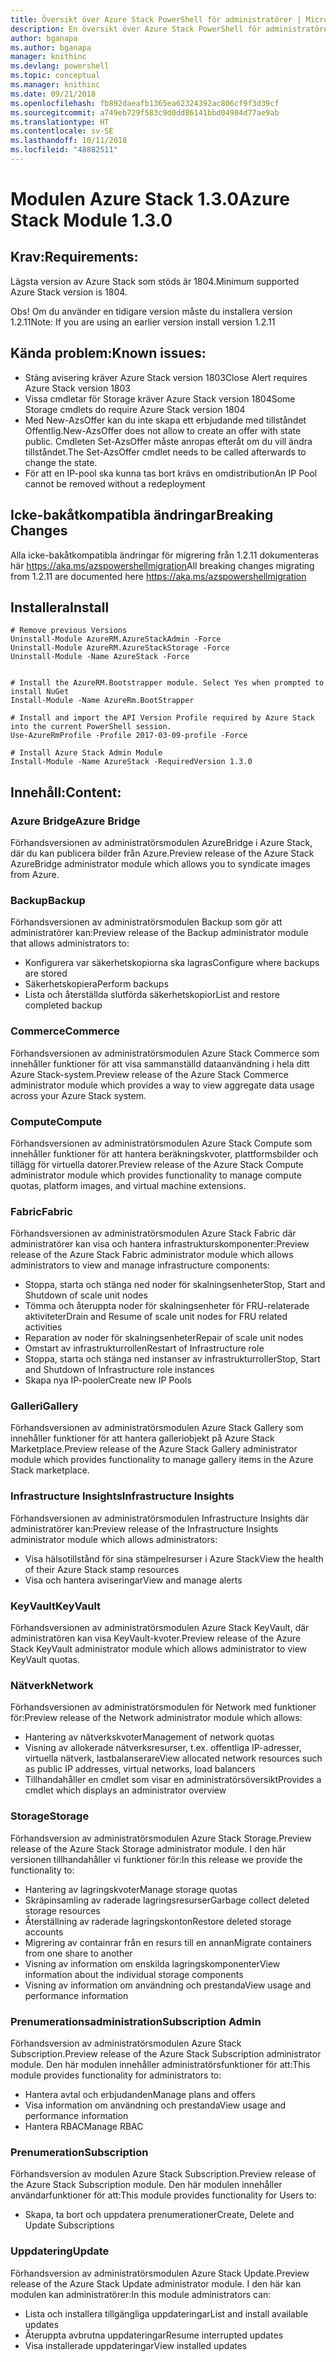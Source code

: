 ```yaml
---
title: Översikt över Azure Stack PowerShell för administratörer | Microsoft Docs
description: En översikt över Azure Stack PowerShell för administratörer med anvisningar för installation och konfiguration.
author: bganapa
ms.author: bganapa
manager: knithinc
ms.devlang: powershell
ms.topic: conceptual
ms.manager: knithinc
ms.date: 09/21/2018
ms.openlocfilehash: fb892daeafb1365ea62324392ac806cf9f3d39cf
ms.sourcegitcommit: a749eb729f583c9d0dd86141bbd04984d77ae9ab
ms.translationtype: HT
ms.contentlocale: sv-SE
ms.lasthandoff: 10/11/2018
ms.locfileid: "48882511"
---
```

# <a name="azure-stack-module-130"></a><span data-ttu-id="17155-103">Modulen Azure Stack 1.3.0</span><span class="sxs-lookup"><span data-stu-id="17155-103">Azure Stack Module 1.3.0</span></span>

## <a name="requirements"></a><span data-ttu-id="17155-104">Krav:</span><span class="sxs-lookup"><span data-stu-id="17155-104">Requirements:</span></span>
<span data-ttu-id="17155-105">Lägsta version av Azure Stack som stöds är 1804.</span><span class="sxs-lookup"><span data-stu-id="17155-105">Minimum supported Azure Stack version is 1804.</span></span>

<span data-ttu-id="17155-106">Obs! Om du använder en tidigare version måste du installera version 1.2.11</span><span class="sxs-lookup"><span data-stu-id="17155-106">Note: If you are using an earlier version install version 1.2.11</span></span>

## <a name="known-issues"></a><span data-ttu-id="17155-107">Kända problem:</span><span class="sxs-lookup"><span data-stu-id="17155-107">Known issues:</span></span>

- <span data-ttu-id="17155-108">Stäng avisering kräver Azure Stack version 1803</span><span class="sxs-lookup"><span data-stu-id="17155-108">Close Alert requires Azure Stack version 1803</span></span>
- <span data-ttu-id="17155-109">Vissa cmdletar för Storage kräver Azure Stack version 1804</span><span class="sxs-lookup"><span data-stu-id="17155-109">Some Storage cmdlets do require Azure Stack version 1804</span></span>
- <span data-ttu-id="17155-110">Med New-AzsOffer kan du inte skapa ett erbjudande med tillståndet Offentlig.</span><span class="sxs-lookup"><span data-stu-id="17155-110">New-AzsOffer does not allow to create an offer with state public.</span></span> <span data-ttu-id="17155-111">Cmdleten Set-AzsOffer måste anropas efteråt om du vill ändra tillståndet.</span><span class="sxs-lookup"><span data-stu-id="17155-111">The Set-AzsOffer cmdlet needs to be called afterwards to change the state.</span></span>
- <span data-ttu-id="17155-112">För att en IP-pool ska kunna tas bort krävs en omdistribution</span><span class="sxs-lookup"><span data-stu-id="17155-112">An IP Pool cannot be removed without a redeployment</span></span>

## <a name="breaking-changes"></a><span data-ttu-id="17155-113">Icke-bakåtkompatibla ändringar</span><span class="sxs-lookup"><span data-stu-id="17155-113">Breaking Changes</span></span>
<span data-ttu-id="17155-114">Alla icke-bakåtkompatibla ändringar för migrering från 1.2.11 dokumenteras här https://aka.ms/azspowershellmigration</span><span class="sxs-lookup"><span data-stu-id="17155-114">All breaking changes migrating from 1.2.11 are documented here https://aka.ms/azspowershellmigration</span></span>

## <a name="install"></a><span data-ttu-id="17155-115">Installera</span><span class="sxs-lookup"><span data-stu-id="17155-115">Install</span></span>
```
# Remove previous Versions
Uninstall-Module AzureRM.AzureStackAdmin -Force
Uninstall-Module AzureRM.AzureStackStorage -Force
Uninstall-Module -Name AzureStack -Force 


# Install the AzureRM.Bootstrapper module. Select Yes when prompted to install NuGet
Install-Module -Name AzureRm.BootStrapper

# Install and import the API Version Profile required by Azure Stack into the current PowerShell session.
Use-AzureRmProfile -Profile 2017-03-09-profile -Force

# Install Azure Stack Admin Module
Install-Module -Name AzureStack -RequiredVersion 1.3.0
```
## <a name="content"></a><span data-ttu-id="17155-116">Innehåll:</span><span class="sxs-lookup"><span data-stu-id="17155-116">Content:</span></span>
### <a name="azure-bridge"></a><span data-ttu-id="17155-117">Azure Bridge</span><span class="sxs-lookup"><span data-stu-id="17155-117">Azure Bridge</span></span>
<span data-ttu-id="17155-118">Förhandsversionen av administratörsmodulen AzureBridge i Azure Stack, där du kan publicera bilder från Azure.</span><span class="sxs-lookup"><span data-stu-id="17155-118">Preview release of the Azure Stack AzureBridge administrator module which allows you to syndicate images from Azure.</span></span>

### <a name="backup"></a><span data-ttu-id="17155-119">Backup</span><span class="sxs-lookup"><span data-stu-id="17155-119">Backup</span></span>
<span data-ttu-id="17155-120">Förhandsversionen av administratörsmodulen Backup som gör att administratörer kan:</span><span class="sxs-lookup"><span data-stu-id="17155-120">Preview release of the Backup administrator module that allows administrators to:</span></span>
- <span data-ttu-id="17155-121">Konfigurera var säkerhetskopiorna ska lagras</span><span class="sxs-lookup"><span data-stu-id="17155-121">Configure where backups are stored</span></span>
- <span data-ttu-id="17155-122">Säkerhetskopiera</span><span class="sxs-lookup"><span data-stu-id="17155-122">Perform backups</span></span>
- <span data-ttu-id="17155-123">Lista och återställda slutförda säkerhetskopior</span><span class="sxs-lookup"><span data-stu-id="17155-123">List and restore completed backup</span></span>

### <a name="commerce"></a><span data-ttu-id="17155-124">Commerce</span><span class="sxs-lookup"><span data-stu-id="17155-124">Commerce</span></span>
<span data-ttu-id="17155-125">Förhandsversionen av administratörsmodulen Azure Stack Commerce som innehåller funktioner för att visa sammanställd dataanvändning i hela ditt Azure Stack-system.</span><span class="sxs-lookup"><span data-stu-id="17155-125">Preview release of the Azure Stack Commerce administrator module which provides a way to view aggregate data usage across your Azure Stack system.</span></span>

### <a name="compute"></a><span data-ttu-id="17155-126">Compute</span><span class="sxs-lookup"><span data-stu-id="17155-126">Compute</span></span>
<span data-ttu-id="17155-127">Förhandsversionen av administratörsmodulen Azure Stack Compute som innehåller funktioner för att hantera beräkningskvoter, plattformsbilder och tillägg för virtuella datorer.</span><span class="sxs-lookup"><span data-stu-id="17155-127">Preview release of the Azure Stack Compute administrator module which provides functionality to manage compute quotas, platform images, and virtual machine extensions.</span></span>

### <a name="fabric"></a><span data-ttu-id="17155-128">Fabric</span><span class="sxs-lookup"><span data-stu-id="17155-128">Fabric</span></span>
<span data-ttu-id="17155-129">Förhandsversionen av administratörsmodulen Azure Stack Fabric där administratörer kan visa och hantera infrastrukturskomponenter:</span><span class="sxs-lookup"><span data-stu-id="17155-129">Preview release of the Azure Stack Fabric administrator module which allows administrators to view and manage infrastructure components:</span></span>
- <span data-ttu-id="17155-130">Stoppa, starta och stänga ned noder för skalningsenheter</span><span class="sxs-lookup"><span data-stu-id="17155-130">Stop, Start and Shutdown of scale unit nodes</span></span>
- <span data-ttu-id="17155-131">Tömma och återuppta noder för skalningsenheter för FRU-relaterade aktiviteter</span><span class="sxs-lookup"><span data-stu-id="17155-131">Drain and Resume of scale unit nodes for FRU related activities</span></span>
- <span data-ttu-id="17155-132">Reparation av noder för skalningsenheter</span><span class="sxs-lookup"><span data-stu-id="17155-132">Repair of scale unit nodes</span></span>
- <span data-ttu-id="17155-133">Omstart av infrastrukturrollen</span><span class="sxs-lookup"><span data-stu-id="17155-133">Restart of Infrastructure role</span></span>
- <span data-ttu-id="17155-134">Stoppa, starta och stänga ned instanser av infrastrukturroller</span><span class="sxs-lookup"><span data-stu-id="17155-134">Stop, Start and Shutdown of Infrastructure role instances</span></span>
- <span data-ttu-id="17155-135">Skapa nya IP-pooler</span><span class="sxs-lookup"><span data-stu-id="17155-135">Create new IP Pools</span></span>


### <a name="gallery"></a><span data-ttu-id="17155-136">Galleri</span><span class="sxs-lookup"><span data-stu-id="17155-136">Gallery</span></span>
<span data-ttu-id="17155-137">Förhandsversionen av administratörsmodulen Azure Stack Gallery som innehåller funktioner för att hantera galleriobjekt på Azure Stack Marketplace.</span><span class="sxs-lookup"><span data-stu-id="17155-137">Preview release of the Azure Stack Gallery administrator module which provides functionality to manage gallery items in the Azure Stack marketplace.</span></span>

### <a name="infrastructure-insights"></a><span data-ttu-id="17155-138">Infrastructure Insights</span><span class="sxs-lookup"><span data-stu-id="17155-138">Infrastructure Insights</span></span>
<span data-ttu-id="17155-139">Förhandsversionen av administratörsmodulen Infrastructure Insights där administratörer kan:</span><span class="sxs-lookup"><span data-stu-id="17155-139">Preview release of the Infrastructure Insights administrator module which allows administrators:</span></span>
- <span data-ttu-id="17155-140">Visa hälsotillstånd för sina stämpelresurser i Azure Stack</span><span class="sxs-lookup"><span data-stu-id="17155-140">View the health of their Azure Stack stamp resources</span></span>
- <span data-ttu-id="17155-141">Visa och hantera aviseringar</span><span class="sxs-lookup"><span data-stu-id="17155-141">View and manage alerts</span></span>

### <a name="keyvault"></a><span data-ttu-id="17155-142">KeyVault</span><span class="sxs-lookup"><span data-stu-id="17155-142">KeyVault</span></span>
<span data-ttu-id="17155-143">Förhandsversionen av administratörsmodulen Azure Stack KeyVault, där administratören kan visa KeyVault-kvoter.</span><span class="sxs-lookup"><span data-stu-id="17155-143">Preview release of the Azure Stack KeyVault administrator module which allows administrator to view KeyVault quotas.</span></span>

### <a name="network"></a><span data-ttu-id="17155-144">Nätverk</span><span class="sxs-lookup"><span data-stu-id="17155-144">Network</span></span>
<span data-ttu-id="17155-145">Förhandsversionen av administratörsmodulen för Network med funktioner för:</span><span class="sxs-lookup"><span data-stu-id="17155-145">Preview release of the Network administrator module which allows:</span></span>
- <span data-ttu-id="17155-146">Hantering av nätverkskvoter</span><span class="sxs-lookup"><span data-stu-id="17155-146">Management of network quotas</span></span>
- <span data-ttu-id="17155-147">Visning av allokerade nätverksresurser, t.ex. offentliga IP-adresser, virtuella nätverk, lastbalanserare</span><span class="sxs-lookup"><span data-stu-id="17155-147">View allocated network resources such as public IP addresses, virtual networks, load balancers</span></span>
- <span data-ttu-id="17155-148">Tillhandahåller en cmdlet som visar en administratörsöversikt</span><span class="sxs-lookup"><span data-stu-id="17155-148">Provides a cmdlet which displays an administrator overview</span></span>

### <a name="storage"></a><span data-ttu-id="17155-149">Storage</span><span class="sxs-lookup"><span data-stu-id="17155-149">Storage</span></span>
<span data-ttu-id="17155-150">Förhandsversion av administratörsmodulen Azure Stack Storage.</span><span class="sxs-lookup"><span data-stu-id="17155-150">Preview release of the Azure Stack Storage administrator module.</span></span>  <span data-ttu-id="17155-151">I den här versionen tillhandahåller vi funktioner för:</span><span class="sxs-lookup"><span data-stu-id="17155-151">In this release we provide the functionality to:</span></span>
- <span data-ttu-id="17155-152">Hantering av lagringskvoter</span><span class="sxs-lookup"><span data-stu-id="17155-152">Manage storage quotas</span></span>
- <span data-ttu-id="17155-153">Skräpinsamling av raderade lagringsresurser</span><span class="sxs-lookup"><span data-stu-id="17155-153">Garbage collect deleted storage resources</span></span>
- <span data-ttu-id="17155-154">Återställning av raderade lagringskonton</span><span class="sxs-lookup"><span data-stu-id="17155-154">Restore deleted storage accounts</span></span>
- <span data-ttu-id="17155-155">Migrering av containrar från en resurs till en annan</span><span class="sxs-lookup"><span data-stu-id="17155-155">Migrate containers from one share to another</span></span>
- <span data-ttu-id="17155-156">Visning av information om enskilda lagringskomponenter</span><span class="sxs-lookup"><span data-stu-id="17155-156">View information about the individual storage components</span></span>
- <span data-ttu-id="17155-157">Visning av information om användning och prestanda</span><span class="sxs-lookup"><span data-stu-id="17155-157">View usage and performance information</span></span>

### <a name="subscription-admin"></a><span data-ttu-id="17155-158">Prenumerationsadministration</span><span class="sxs-lookup"><span data-stu-id="17155-158">Subscription Admin</span></span>
<span data-ttu-id="17155-159">Förhandsversion av administratörsmodulen Azure Stack Subscription.</span><span class="sxs-lookup"><span data-stu-id="17155-159">Preview release of the Azure Stack Subscription administrator module.</span></span>  <span data-ttu-id="17155-160">Den här modulen innehåller administratörsfunktioner för att:</span><span class="sxs-lookup"><span data-stu-id="17155-160">This module provides functionality for administrators to:</span></span>
- <span data-ttu-id="17155-161">Hantera avtal och erbjudanden</span><span class="sxs-lookup"><span data-stu-id="17155-161">Manage plans and offers</span></span>
- <span data-ttu-id="17155-162">Visa information om användning och prestanda</span><span class="sxs-lookup"><span data-stu-id="17155-162">View usage and performance information</span></span>
- <span data-ttu-id="17155-163">Hantera RBAC</span><span class="sxs-lookup"><span data-stu-id="17155-163">Manage RBAC</span></span>

### <a name="subscription"></a><span data-ttu-id="17155-164">Prenumeration</span><span class="sxs-lookup"><span data-stu-id="17155-164">Subscription</span></span>
<span data-ttu-id="17155-165">Förhandsversion av modulen Azure Stack Subscription.</span><span class="sxs-lookup"><span data-stu-id="17155-165">Preview release of the Azure Stack Subscription module.</span></span>  <span data-ttu-id="17155-166">Den här modulen innehåller användarfunktioner för att:</span><span class="sxs-lookup"><span data-stu-id="17155-166">This module provides functionality for Users to:</span></span>
- <span data-ttu-id="17155-167">Skapa, ta bort och uppdatera prenumerationer</span><span class="sxs-lookup"><span data-stu-id="17155-167">Create, Delete and Update Subscriptions</span></span>

### <a name="update"></a><span data-ttu-id="17155-168">Uppdatering</span><span class="sxs-lookup"><span data-stu-id="17155-168">Update</span></span>
<span data-ttu-id="17155-169">Förhandsversion av administratörsmodulen Azure Stack Update.</span><span class="sxs-lookup"><span data-stu-id="17155-169">Preview release of the Azure Stack Update administrator module.</span></span>  <span data-ttu-id="17155-170">I den här kan modulen kan administratörer:</span><span class="sxs-lookup"><span data-stu-id="17155-170">In this module administrators can:</span></span>
- <span data-ttu-id="17155-171">Lista och installera tillgängliga uppdateringar</span><span class="sxs-lookup"><span data-stu-id="17155-171">List and install available updates</span></span>
- <span data-ttu-id="17155-172">Återuppta avbrutna uppdateringar</span><span class="sxs-lookup"><span data-stu-id="17155-172">Resume interrupted updates</span></span>
- <span data-ttu-id="17155-173">Visa installerade uppdateringar</span><span class="sxs-lookup"><span data-stu-id="17155-173">View installed updates</span></span>
